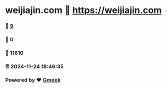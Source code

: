 # weijiajin.com :link: https://weijiajin.com 
### :page_facing_up: [9](https://weijiajin.com/tag.html) 
### :speech_balloon: 0 
### :hibiscus: 11610 
### :alarm_clock: 2024-11-24 18:46:35 
### Powered by :heart: [Gmeek](https://github.com/Meekdai/Gmeek)
